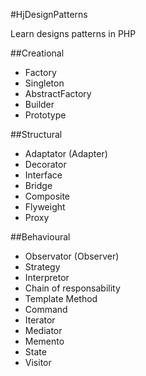 #HjDesignPatterns

Learn designs patterns in PHP

##Creational
* Factory
* Singleton
* AbstractFactory
* Builder
* Prototype

##Structural
* Adaptator (Adapter)
* Decorator
* Interface
* Bridge
* Composite
* Flyweight
* Proxy

##Behavioural
* Observator (Observer)
* Strategy
* Interpretor
* Chain of responsability
* Template Method
* Command
* Iterator
* Mediator
* Memento
* State
* Visitor
